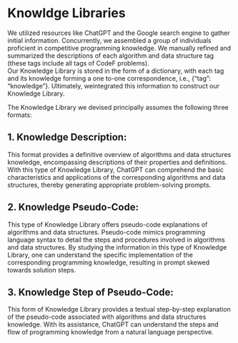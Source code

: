# Knowldge Libraries
We utilized resources like ChatGPT and the Google search engine to gather initial information.  Concurrently, we assembled a group of individuals proficient in competitive programming knowledge. We manually refined and summarized the descriptions of each algorithm and data structure tag (these tags include all tags of CodeF problems).  
Our Knowledge Library is stored in the form of a dictionary, with each tag and its knowledge forming a one to-one correspondence, i.e., {“tag”: “knowledge”}.  Ultimately, weintegrated this information to construct our Knowledge Library. 

The Knowledge Library we devised principally assumes the following three formats:
## 1. Knowledge Description: 
This format provides a definitive overview of algorithms and data structures knowledge, encompassing descriptions of their properties and definitions. With this type of Knowledge Library, ChatGPT can comprehend the basic characteristics and applications of the corresponding algorithms and data structures, thereby generating appropriate problem-solving prompts.
## 2. Knowledge Pseudo-Code: 
This type of Knowledge Library offers pseudo-code explanations of algorithms and data structures. Pseudo-code mimics programming language syntax to detail the steps and procedures involved in algorithms and data structures. By studying the information in this type of Knowledge Library, one can understand the specific implementation of the corresponding programming knowledge, resulting in prompt skewed towards solution steps.
## 3. Knowledge Step of Pseudo-Code: 
This form of Knowledge Library provides a textual step-by-step explanation of the pseudo-code associated with algorithms and data structures knowledge. With its assistance, ChatGPT can understand the steps and flow of programming knowledge from a natural language perspective.
